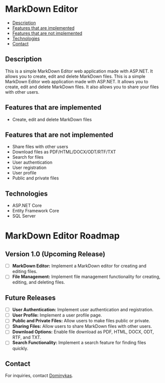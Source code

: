 # MarkDown Editor

* [Description](#description)
* [Features that are implemented](#features-that-are-implemented)
* [Features that are not implemented](#features-that-are-not-implemented)
* [Technologies](#technologies)
* [Contact](#contact)

## Description
This is a simple MarkDown Editor web application made with ASP.NET. 
It allows you to create, edit and delete MarkDown files.
This is a simple MarkDown Editor web application made with ASP.NET.
It allows you to create, edit and delete MarkDown files.
It also allows you to share your files with other users.

## Features that are implemented
- Create, edit and delete MarkDown files

## Features that are not implemented
- Share files with other users
- Download files as PDF/HTML/DOCX/ODT/RTF/TXT
- Search for files
- User authentication
- User registration
- User profile
- Public and private files

## Technologies
- ASP.NET Core
- Entity Framework Core
- SQL Server

# MarkDown Editor Roadmap

## Version 1.0 (Upcoming Release)
- [ ] **MarkDown Editor:** Implement a MarkDown editor for creating and editing files.
- [ ] **File Management:** Implement file management functionality for creating, editing, and deleting files.

## Future Releases
- [ ] **User Authentication:** Implement user authentication and registration.
- [ ] **User Profile:** Implement a user profile page.
- [ ] **Public and Private Files:** Allow users to make files public or private.
- [ ] **Sharing Files:** Allow users to share MarkDown files with other users.
- [ ] **Download Options:** Enable file download as PDF, HTML, DOCX, ODT, RTF, and TXT.
- [ ] **Search Functionality:** Implement a search feature for finding files quickly.

## Contact
For inquiries, contact [Dominykas](mailto:cernovas50@gmail.com).
